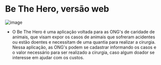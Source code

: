 # Be The Hero, versão web

![image](https://user-images.githubusercontent.com/59968647/77832229-40944e80-7113-11ea-96a3-3c5bae8113b3.png)



- O Be The Hero é uma aplicação voltada para as ONG's de caridade de animais, que visam expor os casos de animais que sofreram acidentes ou estão doentes e necessitam de uma quantia para realizar a cirurgia. Nessa aplicação, as ONG's podem se cadastrar informando os casos e o valor necessário para ser realizado a cirurgia, caso algum doador se interesse em ajudar com os custos.
